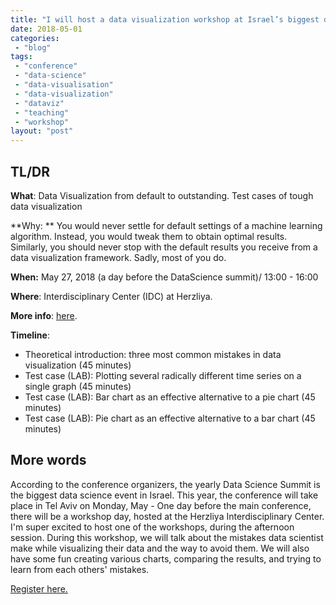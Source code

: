 ```yaml
---
title: "I will host a data visualization workshop at Israel’s biggest data science event"
date: 2018-05-01
categories: 
 - "blog"
tags: 
 - "conference"
 - "data-science"
 - "data-visualisation"
 - "data-visualization"
 - "dataviz"
 - "teaching"
 - "workshop"
layout: "post"
---
```


## TL/DR

 

**What**: Data Visualization from default to outstanding. Test cases of tough data visualization

**Why: **  You would never settle for default settings of a machine learning algorithm. Instead, you would tweak them to obtain optimal results. Similarly, you should never stop with the default results you receive from a data visualization framework. Sadly, most of you do.

**When:** May 27, 2018 (a day before the DataScience summit)/ 13:00 - 16:00

**Where**:  Interdisciplinary Center (IDC) at Herzliya.

**More info**: [here](https://events.bizzabo.com/DataScienceSummit2018/agenda/speakers/264279).

**Timeline**:
- Theoretical introduction: three most common mistakes in data visualization (45 minutes)
- Test case (LAB): Plotting several radically different time series on a single graph (45 minutes)
- Test case (LAB): Bar chart as an effective alternative to a pie chart (45 minutes)
- Test case (LAB): Pie chart as an effective alternative to a bar chart (45 minutes)

## More words

According to the conference organizers, the yearly Data Science Summit is the biggest data science event in Israel. This year, the conference will take place in Tel Aviv on Monday, May - One day before the main conference, there will be a workshop day, hosted at the Herzliya Interdisciplinary Center. I'm super excited to host one of the workshops, during the afternoon session. During this workshop, we will talk about the mistakes data scientist make while visualizing their data and the way to avoid them. We will also have some fun creating various charts, comparing the results, and trying to learn from each others' mistakes.

[Register here.](https://docs.google.com/forms/d/e/1FAIpQLScVfWvo0XFl--pJtBBX_Wc3h2gV6hnk5-pnmM3O5XAxtMI8_g/viewform)
